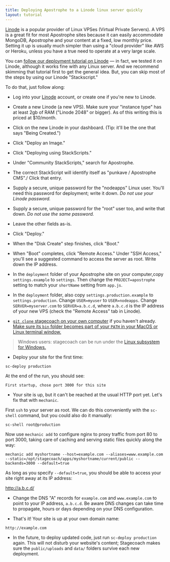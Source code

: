 ```yaml
---
title: Deploying Apostrophe to a Linode linux server quickly
layout: tutorial
---
```


[Linode](https://www.linode.com) is a popular provider of Linux VPSes (Virtual Private Servers). A VPS is a great fit for most Apostrophe sites because it can easily accommodate MongoDB, Apostrophe and your content at a fixed, low monthly price. Setting it up is usually much simpler than using a "cloud provider" like AWS or Heroku, unless you have a true need to operate at a very large scale.

You can [follow our deployment tutorial on Linode](/tutorials/devops/deployment/deployment.md) — in fact, we tested it on Linode, although it works fine with any Linux server. And we recommend skimming that tutorial first to get the general idea. But, you can skip most of the steps by using our Linode "Stackscript."

To do that, just follow along:

* Log into your [Linode](https://www.linode.com) account, or create one if you're new to Linode.

* Create a new Linode (a new VPS). Make sure your "instance type" has at least 2gb of RAM ("Linode 2048" or bigger). As of this writing this is priced at $10/month.

* Click on the new Linode in your dashboard. (Tip: it'll be the one that says "Being Created.")

* Click "Deploy an Image."

* Click "Deploying using StackScripts."

* Under "Community StackScripts," search for Apostrophe.

* The correct StackScript will identify itself as "punkave / Apostrophe CMS"./ Click that entry.

* Supply a secure, unique password for the "nodeapps" Linux user. You'll need this password for deployment; write it down. *Do not use your Linode password.*

* Supply a secure, unique password for the "root" user too, and write that down. *Do not use the same password.*

* Leave the other fields as-is.

* Click "Deploy."

* When the "Disk Create" step finishes, click "Boot."

* When "Boot" completes, click "Remote Access." Under "SSH Access," you'll see a suggested command to access the server as root. Write down the IP address.

* In the `deployment` folder of your Apostrophe site on your computer,copy `settings.example` to `settings`. Then change the `PROJECT=apostrophe` setting to match your `shortName` setting from `app.js`.

* In the `deployment` folder, also copy `settings.production.example` to `settings.production`. Change `USER=myuser` to `USER=nodeapps`. Change `SERVER=myserver.com` to `SERVER=a.b.c.d`, where `a.b.c.d` is the IP address of your new VPS (check the "Remote Access" tab in Linode).

* [`git clone` stagecoach on your own computer](https://github.com/punkave/stagecoach) if you haven't already. [Make sure its `bin` folder becomes part of your `PATH` in your MacOS or Linux terminal window.](https://stackoverflow.com/questions/14637979/how-to-permanently-set-path-on-linux-unix)

> Windows users: stagecoach can be run under the [Linux subsystem for Windows.](https://docs.microsoft.com/en-us/windows/wsl/install-win10)

* Deploy your site for the first time:

```
sc-deploy production
```

At the end of the run, you should see:

```
First startup, chose port 3000 for this site
```

* Your site is up, but it can't be reached at the usual HTTP port yet. Let's fix that with `mechanic`.

First `ssh` to your server as root. We can do this conveniently with the `sc-shell` command, but you could also do it manually:

```
sc-shell root@production
```

Now use `mechanic add` to configure nginx to proxy traffic from port 80 to port 3000, taking care of caching and serving static files quickly along the way:

```
mechanic add myshortname --host=example.com --aliases=www.example.com --static=/opt/stagecoach/apps/myshortname/current/public --backends=3000 --default=true
```

As long as you specify `--default=true`, you should be able to access your site right away at its IP address:

http://a.b.c.d/

* Change the DNS "A" records for `example.com` and `www.example.com` to point to your IP address, `a.b.c.d`. Be aware DNS changes can take time to propagate, hours or days depending on your DNS configuration.

* That's it! Your site is up at your own domain name:

`http://example.com`

* In the future, to deploy updated code, just run `sc-deploy production` again. This will not disturb your website's content; Stagecoach makes sure the `public/uploads` and `data/` folders survive each new deployment.

